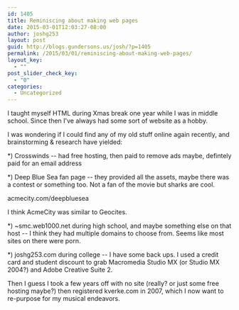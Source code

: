 ```yaml
---
id: 1405
title: Reminiscing about making web pages
date: 2015-03-01T12:03:27-08:00
author: joshg253
layout: post
guid: http://blogs.gundersons.us/josh/?p=1405
permalink: /2015/03/01/reminiscing-about-making-web-pages/
layout_key:
  - ""
post_slider_check_key:
  - "0"
categories:
  - Uncategorized
---
```

I taught myself HTML during Xmas break one year while I was in middle school. Since then I've always had some sort of website as a hobby.

I was wondering if I could find any of my old stuff online again recently, and brainstorming &amp; research have yielded:

*) Crosswinds -- had free hosting, then paid to remove ads maybe, defintely paid for an email address

*) Deep Blue Sea fan page -- they provided all the assets, maybe there was a contest or something too. Not a fan of the movie but sharks are cool.

acmecity.com/deepbluesea

I think AcmeCity was similar to Geocites.

*) ~smc.web1000.net during high school, and maybe something else on that host -- I think they had multiple domains to choose from. Seems like most sites on there were porn.

*) joshg253.com during college -- I have some back ups. I used a credit card and student discount to grab Macromedia Studio MX (or Studio MX 2004?) and Adobe Creative Suite 2.

Then I guess I took a few years off with no site (really? or just some free hosting maybe?) then registered kverke.com in 2007, which I now want to re-purpose for my musical endeavors.